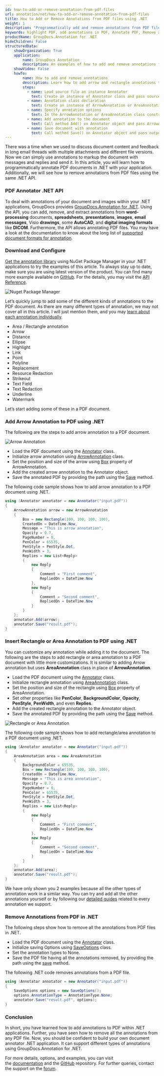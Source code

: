 ```yaml
---
id: how-to-add-or-remove-annotation-from-pdf-files
url: annotation/net/how-to-add-or-remove-annotation-from-pdf-files
title: How to Add or Remove Annotations from PDF files using .NET
weight: 1
description: "Programmatically add and remove annotations from PDF files. Add arrow, rectangle annotations and more using .NET API."
keywords: highlight PDF, add annotations in PDF, Annotate PDF, Remove annotations from PDF, 
productName: GroupDocs.Annotation for .NET
hideChildren: False
structuredData:
    showOrganization: True
    application:    
        name: GroupDocs Annotation
        description: An examples of how to add and remove annotations from PDF documents. Add arrow, rectangle annotations and more using .NET API.
    showVideo: False
    howTo:
        name: How to add and remove annotations
        description: Learn how to add arrow and rectangle annotations to the PDF document
        steps:
          - name: Load source file an instance Annotator
            text: Create an instance of Annotator class and pass source file path as a constructor parameter. You may specify absolute or relative file path as per your requirements. 
          - name: Annotation class declaration
            text: Create an instance of ArrowAnnotation or AreaAnnotation class.
          - name: Specify annotation options 
            text: In the ArrowAnnotation or AreaAnnotation class constructor pass parameters.
          - name: Add annotation to the document
            text: Call method Add() on Annotator object and pass ArrowAnnotation or AreaAnnotation instance there.
          - name: Save document with annotation
            text: Call method Save() on Annotator object and pass output file destination there.
---
```


There was a time when we used to discuss document content and feedback in long email threads with multiple attachments and different file versions. Now we can simply use annotations to markup the document with messages and replies and send it. In this article, you will learn how to programmatically annotate PDF documents in .NET with your application. Additionally, we will see how to remove annotations from PDF files using the same .NET API.

### PDF Annotator .NET API

To deal with annotations of your document and images within your .NET applications, GroupDocs provides [GroupDocs.Annotation for .NET](https://products.groupdocs.com/annotation/net). Using the API, you can add, remove, and extract annotations from **word-processing** documents, **spreadsheets**, **presentations**, **images**, **email messages**, Visio **drawings**, some **AutoCAD**, and **digital imaging formats** like **DICOM**. Furthermore, the API allows annotating PDF files. You may have a look at the documentation to know about the long list of [supported document formats for annotation](https://docs.groupdocs.com/annotation/net/supported-document-formats/).

### Download and Configure

[Get the annotation library](https://downloads.groupdocs.com/annotation/net) using NuGet Package Manager in your .NET applications to try the examples of this article. To always stay up to date, make sure you are using latest version of the product. You can find many more example available on [GitHub](https://github.com/groupdocs-annotation). For the details, you may visit the [API Reference](https://apireference.groupdocs.com/annotation/net).

![Nuget Package Manager](/annotation/net/images/annotation-nuget.jpg)

Let’s quickly jump to add some of the different kinds of annotations to the PDF document. As there are many different types of annotation, we may not cover all in this article. I will just mention them, and you may [learn about each annotation individually](https://docs.groupdocs.com/annotation/net/add-annotation-to-the-document/).

*   Area / Rectangle annotation
*   Arrow
*   Distance
*   Ellipse
*   Highlight
*   Link
*   Point
*   Polyline
*   Replacement
*   Resource Redaction
*   Strikeout
*   Text Field
*   Text Redaction
*   Underline
*   Watermark
    
Let’s start adding some of these in a PDF document.

### Add Arrow Annotation to PDF using .NET

The following are the steps to add arrow annotation to a PDF document.

![Arrow Annotation](/annotation/net/images/add-arrow-annotation.png)

*   Load the PDF document using the [Annotator](https://apireference.groupdocs.com/annotation/net/com.groupdocs.annotation/Annotator) class.
*   Initialize arrow annotation using [ArrowAnnotation](https://apireference.groupdocs.com/annotation/net/groupdocs.annotation.models.annotationmodels/arrowannotation) class.
*   Set the position and size of the arrow using [Box](https://apireference.groupdocs.com/annotation/net/groupdocs.annotation.models.annotationmodels/arrowannotation/properties/box) property of ArrowAnnotation.
*   Add the created arrow annotation to the Annotator object.
*   Save the annotated PDF by providing the path using the [Save](https://apireference.groupdocs.com/annotation/net/groupdocs.annotation/annotator/methods/save) method.


The following code sample shows how to add arrow annotation to a PDF document using .NET.

```csharp
using (Annotator annotator = new Annotator("input.pdf"))
{
	ArrowAnnotation arrow = new ArrowAnnotation
    {
        Box = new Rectangle(100, 100, 100, 100),
        CreatedOn = DateTime.Now,
        Message = "This is arrow annotation",
        Opacity = 0.7,
        PageNumber = 0,
        PenColor = 65535,
        PenStyle = PenStyle.Dot,
        PenWidth = 3,
        Replies = new List<Reply>
        {
        	new Reply
            {
            	Comment = "First comment",
                RepliedOn = DateTime.Now
            },
            new Reply
            {
             	Comment = "Second comment",
                RepliedOn = DateTime.Now
            }
        }
    };
    annotator.Add(arrow);
    annotator.Save("result.pdf");
}
```

### Insert Rectangle or Area Annotation to PDF using .NET

You can customize any annotation while adding it to the document. The following are the steps to add rectangle or area annotation to a PDF document with little more customizations. It is similar to adding Arrow annotation but uses **AreaAnnotation** class in place of **ArrowAnnotation**.

*   Load the PDF document using the [Annotator](https://apireference.groupdocs.com/annotation/net/com.groupdocs.annotation/Annotator) class.
*   Initialize rectangle annotation using [AreaAnnotation](https://apireference.groupdocs.com/annotation/net/groupdocs.annotation.models.annotationmodels/areaannotation) class.
*   Set the position and size of the rectangle using [Box](https://apireference.groupdocs.com/annotation/net/groupdocs.annotation.models.annotationmodels/areaannotation/properties/box) property of AreaAnnotation.
*   Set other properties like **PenColor**, **BackgroundColor**, **Opacity**, **PenStyle**, **PenWidth**, and even **Replies**.
*   Add the created rectangle annotation to the Annotator object.
*   Save the annotated PDF by providing the path using the [Save](https://apireference.groupdocs.com/annotation/net/groupdocs.annotation/annotator/methods/save) method.

![Rectangle or Area Annotation](/annotation/net/images/add-area-annotation.png)

The following code sample shows how to add rectangle/area annotation to a PDF document using .NET.

```csharp
using (Annotator annotator = new Annotator("input.pdf"))
{
	AreaAnnotation area = new AreaAnnotation
    {
     	BackgroundColor = 65535,
        Box = new Rectangle(100, 100, 100, 100),
        CreatedOn = DateTime.Now,
        Message = "This is area annotation",
        Opacity = 0.7,
        PageNumber = 0,
        PenColor = 65535,
        PenStyle = PenStyle.Dot,
        PenWidth = 3,
        Replies = new List<Reply>
        {
        	new Reply
            {
            	Comment = "First comment",
                RepliedOn = DateTime.Now
            },
            new Reply
            {
            	Comment = "Second comment",
                RepliedOn = DateTime.Now
            }
        }
    };
    annotator.Add(area);
    annotator.Save("result.pdf");
}
```

We have only shown you 2 examples because all the other types of annotation work in a similar way. You can try and add all the other annotations yourself or by following our [detailed guides](https://docs.groupdocs.com/annotation/net/add-annotation-to-the-document/) related to every annotation we support.

### Remove Annotations from PDF in .NET

The following steps show how to remove all the annotations from PDF files in .NET.

*   Load the PDF document using the [Annotator](https://apireference.groupdocs.com/annotation/net/com.groupdocs.annotation/Annotator) class.
*   Initialize saving Options using [SaveOptions](https://apireference.groupdocs.com/annotation/net/groupdocs.annotation.options/saveoptions) class.
*   Set the annotation types to None.
*   Save the PDF file having all the annotations removed, by providing the path using the [save](https://apireference.groupdocs.com/annotation/net/groupdocs.annotation/annotator/methods/save) method.

The following .NET code removes annotations from a PDF file.


```csharp
using (Annotator annotator = new Annotator("input.pdf"))
{
    SaveOptions options = new SaveOptions();
    options.AnnotationType = AnnotationType.None;
    annotator.Save("result.pdf", options);
}
```

### Conclusion 

In short, you have learned how to add annotations to PDF within .NET applications. Further, you have seen how to remove all the annotations from any PDF file. Now, you should be confident to build your own document annotator .NET application. It can support different types of annotations using GroupDocs.Annotation for .NET.

For more details, options, and examples, you can visit the [documentation](https://docs.groupdocs.com/annotation/net/) and the [GitHub](https://github.com/groupdocs-annotation) repository. For further queries, contact the support on the [forum](https://forum.groupdocs.com/).

